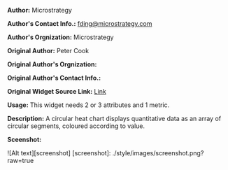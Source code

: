 **Author:** Microstrategy

**Author's Contact Info.:** <fding@microstrategy.com>

**Author's Orgnization:** Microstrategy

**Original Author:** Peter Cook

**Original Author's Orgnization:**

**Original Author's Contact Info.:** 

**Original Widget Source Link:** <a href = "http://prcweb.co.uk/lab/circularheat/" target = "_blank">Link</a>

**Usage:** This widget needs 2 or 3 attributes and 1 metric.

**Description:** A circular heat chart displays quantitative data as an array of circular segments, coloured according to value.

**Sceenshot:**

![Alt text][screenshot]
[screenshot]: ./style/images/screenshot.png?raw=true
